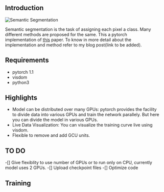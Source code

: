 ## Introduction

![Semantic Segmentation](https://ibb.co/8bmbmxM)


Semantic segmentation is the task of assigning each pixel a class. Many different methods are proposed for the same. This a pytorch implementation of [this](https://papers.nips.cc/paper/8135-beyond-grids-learning-graph-representations-for-visual-recognition.pdf) paper. To know in more detail about the implementation and method refer to my blog post(link to be added).

## Requirements
* pytorch 1.1
* visdom
* python3


## Highlights

* Model can be distributed over many GPUs: pytorch provides the facility to divide data into various GPUs and train the network parallely. But here you can divide the model in various GPUs.
* Live Data Visualization: You can visualize the training curve live using visdom.
* Flexible to remove and add GCU units.
## TO DO
-[] Give flexiblity to use number of GPUs or to run only on CPU, currently model uses 2 GPUs.
-[] Upload checkpoint files
-[] Optimize code

## Training




